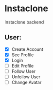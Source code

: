 # Instaclone

Instaclone backend

## User:

-   [x] Create Account
-   [x] See Profile
-   [x] Login
-   [ ] Edit Profile
-   [ ] Follow User
-   [ ] Unfollow User
-   [ ] Change Avatar
